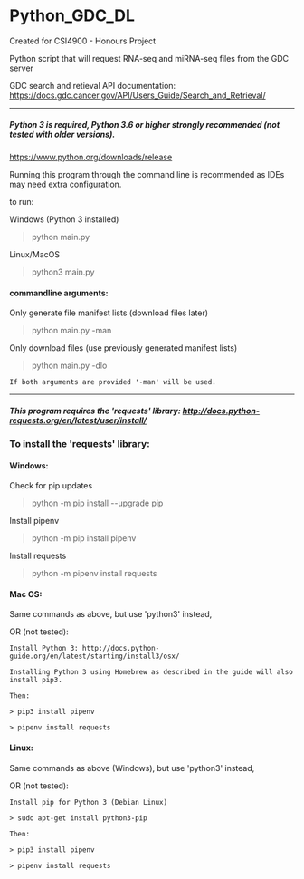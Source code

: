 # Python_GDC_DL

Created for CSI4900 - Honours Project

Python script that will request RNA-seq and miRNA-seq files from the GDC server

GDC search and retieval API documentation: https://docs.gdc.cancer.gov/API/Users_Guide/Search_and_Retrieval/

___

##### Python 3 is required, Python 3.6 or higher strongly recommended (not tested with older versions).

https://www.python.org/downloads/release

Running this program through the command line is recommended as IDEs may need extra configuration.

to run:

Windows (Python 3 installed)

> python main.py

Linux/MacOS

> python3 main.py

#### commandline arguments:

Only generate file manifest lists (download files later)

> python main.py -man

Only download files (use previously generated manifest lists)

> python main.py -dlo

    If both arguments are provided '-man' will be used.

___

##### This program requires the 'requests' library: http://docs.python-requests.org/en/latest/user/install/

### To install the 'requests' library:


#### Windows: 


Check for pip updates

> python -m pip install --upgrade pip


Install pipenv

> python -m pip install pipenv


Install requests

> python -m pipenv install requests


#### Mac OS:

Same commands as above, but use 'python3' instead, 

OR (not tested):


    Install Python 3: http://docs.python-guide.org/en/latest/starting/install3/osx/ 

    Installing Python 3 using Homebrew as described in the guide will also install pip3.

    Then:

    > pip3 install pipenv

    > pipenv install requests


#### Linux:

Same commands as above (Windows), but use 'python3' instead, 

OR (not tested):


    Install pip for Python 3 (Debian Linux)

    > sudo apt-get install python3-pip

    Then:

    > pip3 install pipenv

    > pipenv install requests
